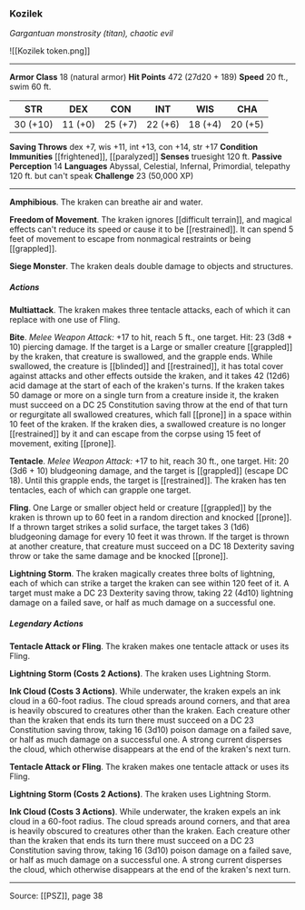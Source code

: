 ### Kozilek
_Gargantuan monstrosity (titan), chaotic evil_

![[Kozilek token.png]]


---

**Armor Class** 18 (natural armor)
**Hit Points** 472 (27d20 + 189)
**Speed** 20 ft., swim 60 ft.

| STR     | DEX     | CON     | INT     | WIS     | CHA     |
|---------|---------|---------|---------|---------|---------|
| 30 (+10) | 11 (+0) | 25 (+7) | 22 (+6) | 18 (+4) | 20 (+5) |

**Saving Throws** dex +7, wis +11, int +13, con +14, str +17
**Condition Immunities** [[frightened]], [[paralyzed]]
**Senses** truesight 120 ft.
**Passive Perception** 14
**Languages** Abyssal, Celestial, Infernal, Primordial, telepathy 120 ft. but can't speak
**Challenge** 23 (50,000 XP)

---

**Amphibious**. The kraken can breathe air and water.

**Freedom of Movement**. The kraken ignores [[difficult terrain]], and magical effects can't reduce its speed or cause it to be [[restrained]]. It can spend 5 feet of movement to escape from nonmagical restraints or being [[grappled]].

**Siege Monster**. The kraken deals double damage to objects and structures.

##### Actions
**Multiattack**. The kraken makes three tentacle attacks, each of which it can replace with one use of Fling.

**Bite**. _Melee Weapon Attack:_ +17 to hit, reach 5 ft., one target. Hit: 23 (3d8 + 10) piercing damage. If the target is a Large or smaller creature [[grappled]] by the kraken, that creature is swallowed, and the grapple ends. While swallowed, the creature is [[blinded]] and [[restrained]], it has total cover against attacks and other effects outside the kraken, and it takes 42 (12d6) acid damage at the start of each of the kraken's turns. If the kraken takes 50 damage or more on a single turn from a creature inside it, the kraken must succeed on a DC 25 Constitution saving throw at the end of that turn or regurgitate all swallowed creatures, which fall [[prone]] in a space within 10 feet of the kraken. If the kraken dies, a swallowed creature is no longer [[restrained]] by it and can escape from the corpse using 15 feet of movement, exiting [[prone]].

**Tentacle**. _Melee Weapon Attack:_ +17 to hit, reach 30 ft., one target. Hit: 20 (3d6 + 10) bludgeoning damage, and the target is [[grappled]] (escape DC 18). Until this grapple ends, the target is [[restrained]]. The kraken has ten tentacles, each of which can grapple one target.

**Fling**. One Large or smaller object held or creature [[grappled]] by the kraken is thrown up to 60 feet in a random direction and knocked [[prone]]. If a thrown target strikes a solid surface, the target takes 3 (1d6) bludgeoning damage for every 10 feet it was thrown. If the target is thrown at another creature, that creature must succeed on a DC 18 Dexterity saving throw or take the same damage and be knocked [[prone]].

**Lightning Storm**. The kraken magically creates three bolts of lightning, each of which can strike a target the kraken can see within 120 feet of it. A target must make a DC 23 Dexterity saving throw, taking 22 (4d10) lightning damage on a failed save, or half as much damage on a successful one.

##### Legendary Actions
**Tentacle Attack or Fling**. The kraken makes one tentacle attack or uses its Fling.

**Lightning Storm (Costs 2 Actions)**. The kraken uses Lightning Storm.

**Ink Cloud (Costs 3 Actions)**. While underwater, the kraken expels an ink cloud in a 60-foot radius. The cloud spreads around corners, and that area is heavily obscured to creatures other than the kraken. Each creature other than the kraken that ends its turn there must succeed on a DC 23 Constitution saving throw, taking 16 (3d10) poison damage on a failed save, or half as much damage on a successful one. A strong current disperses the cloud, which otherwise disappears at the end of the kraken's next turn.

**Tentacle Attack or Fling**. The kraken makes one tentacle attack or uses its Fling.

**Lightning Storm (Costs 2 Actions)**. The kraken uses Lightning Storm.

**Ink Cloud (Costs 3 Actions)**. While underwater, the kraken expels an ink cloud in a 60-foot radius. The cloud spreads around corners, and that area is heavily obscured to creatures other than the kraken. Each creature other than the kraken that ends its turn there must succeed on a DC 23 Constitution saving throw, taking 16 (3d10) poison damage on a failed save, or half as much damage on a successful one. A strong current disperses the cloud, which otherwise disappears at the end of the kraken's next turn.


---

Source: [[PSZ]], page 38